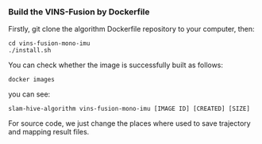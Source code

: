 ### Build the VINS-Fusion by Dockerfile
Firstly, git clone the algorithm Dockerfile repository to your computer, then:
```
cd vins-fusion-mono-imu
./install.sh
```
You can check whether the image is successfully built as follows:
```
docker images
```
you can see:
```
slam-hive-algorithm vins-fusion-mono-imu [IMAGE ID] [CREATED] [SIZE]
```

For source code, we just change the places where used to save trajectory and mapping result files.

